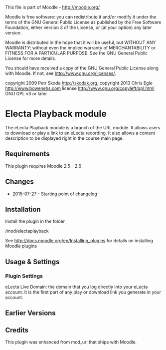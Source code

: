 This file is part of Moodle - http://moodle.org/

Moodle is free software: you can redistribute it and/or modify
it under the terms of the GNU General Public License as published by
the Free Software Foundation, either version 3 of the License, or
(at your option) any later version.

Moodle is distributed in the hope that it will be useful,
but WITHOUT ANY WARRANTY; without even the implied warranty of
MERCHANTABILITY or FITNESS FOR A PARTICULAR PURPOSE.  See the
GNU General Public License for more details.

You should have received a copy of the GNU General Public License
along with Moodle.  If not, see <http://www.gnu.org/licenses/>.

copyright 2009 Petr Skoda <http://skodak.org>, copyright 2013 Chris Egle  <http://www.bowenehs.com>
license   http://www.gnu.org/copyleft/gpl.html GNU GPL v3 or later


Electa Playback module
======================

The eLecta Playback module is a branch of the URL module. It allows users to download or play a link to an eLecta recording. It also allows a content description to be displayed right in the course main page.

Requirements
------------

This plugin requires Moodle 2.5 - 2.6


Changes
-------

* 2015-07-27 - Starting point of changelog 

Installation
-------------

Install the plugin in the folder

/mod/electaplayback

See http://docs.moodle.org/en/Installing_plugins for details on installing Moodle plugins


Usage & Settings
----------------

### Plugin Settings

eLecta Live Domain: the domain that you log directly into your eLecta account. It is the first part of any play or download link you generate in your account.

Earlier Versions
----------------



Credits
--------

This plugin was enhanced from mod_url that ships with Moodle.
